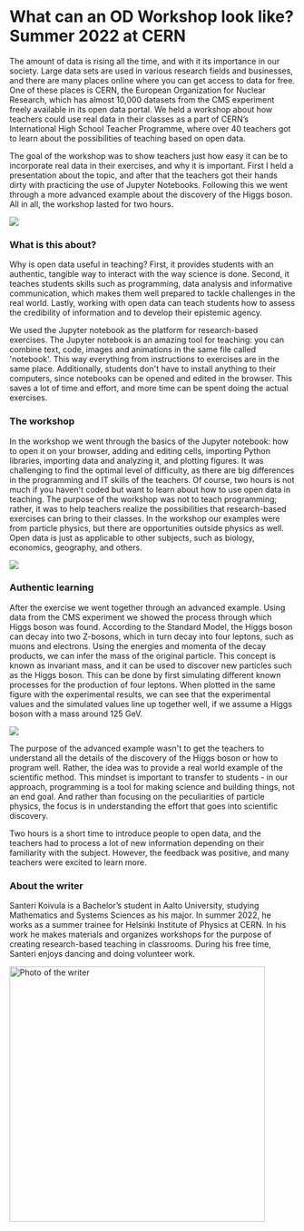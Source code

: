 # **What can an OD Workshop look like? Summer 2022 at CERN**

The amount of data is rising all the time, and with it its importance in our society. Large data sets are used in various research fields and businesses, and there are many places online where you can get access to data for free. One of these places is CERN, the European Organization for Nuclear Research, which has almost 10,000 datasets from the CMS experiment freely available in its open data portal. We held a workshop about how teachers could use real data in their classes as a part of CERN’s International High School Teacher Programme, where over 40 teachers got to learn about the possibilities of teaching based on open data.

The goal of the workshop was to show teachers just how easy it can be to incorporate real data in their exercises, and why it is important. First I held a presentation about the topic, and after that the teachers got their hands dirty with practicing the use of Jupyter Notebooks. Following this we went through a more advanced example about the discovery of the Higgs boson. All in all, the workshop lasted for two hours.

![](https://lh6.googleusercontent.com/mCS9D9hZZjMJ19tqKORG1KTaQKpUuwU5u7QRXg8B6tAdmiOSPhARPK7BUV8ymVdSoWuf28yHhUuHmYwJ_ukUw1uG_hj8omyyViFlmuf89pYTsLxHmeGk4jsJayWDL5vTbkItuJSHHwfKgvYYMJqWYUM)

### What is this about?

Why is open data useful in teaching? First, it provides students with an authentic, tangible way to interact with the way science is done. Second, it teaches students skills such as programming, data analysis and informative communication, which makes them well prepared to tackle challenges in the real world. Lastly, working with open data can teach students how to assess the credibility of information and to develop their epistemic agency.

We used the Jupyter notebook as the platform for research-based exercises. The Jupyter notebook is an amazing tool for teaching: you can combine text, code, images and animations in the same file called 'notebook'. This way everything from instructions to exercises are in the same place. Additionally, students don't have to install anything to their computers, since notebooks can be opened and edited in the browser. This saves a lot of time and effort, and more time can be spent doing the actual exercises.

### The workshop

In the workshop we went through the basics of the Jupyter notebook: how to open it on your browser, adding and editing cells, importing Python libraries, importing data and analyzing it, and plotting figures. It was challenging to find the optimal level of difficulty, as there are big differences in the programming and IT skills of the teachers. Of course, two hours is not much if you haven't coded but want to learn about how to use open data in teaching. The purpose of the workshop was not to teach programming; rather, it was to help teachers realize the possibilities that research-based exercises can bring to their classes. In the workshop our examples were from particle physics, but there are opportunities outside physics as well. Open data is just as applicable to other subjects, such as biology, economics, geography, and others.

![](https://lh6.googleusercontent.com/SOlmlL-y9RiDW-pdRs_JD3c3FAf-xWYtBmyz2uAG3BHAjHyAbBqF7quIahoYiQm1actmXsHP075E7xaK-nWH82xvQxzg3pjp7lD3HzBu9HUmynSaFP-1rdvn1-Yj4qPoXMMZkR5JANpJoyjPOr484ao)

### Authentic learning

After the exercise we went together through an advanced example. Using data from the CMS experiment we showed the process through which Higgs boson was found. According to the Standard Model, the Higgs boson can decay into two Z-bosons, which in turn decay into four leptons, such as muons and electrons. Using the energies and momenta of the decay products, we can infer the mass of the original particle. This concept is known as invariant mass, and it can be used to discover new particles such as the Higgs boson. This can be done by first simulating different known processes for the production of four leptons. When plotted in the same figure with the experimental results, we can see that the experimental values and the simulated values line up together well, if we assume a Higgs boson with a mass around 125 GeV.

![](https://lh3.googleusercontent.com/DrfdphssGUen69jezkRQgOL9J0vZL5OIYHCLT1vCK7gZhR104o7Ibju1k-95rYlTJIcQeXaabZ7oWji1AklAlC0-z9bAGwk8n0SOVQCuMlLzTEHZcKrnX-cA0kWMbTvDmhb_eOerkKdFJbO_Cvld_CQ)

The purpose of the advanced example wasn't to get the teachers to understand all the details of the discovery of the Higgs boson or how to program well. Rather, the idea was to provide a real world example of the scientific method. This mindset is important to transfer to students - in our approach, programming is a tool for making science and building things, not an end goal. And rather than focusing on the peculiarities of particle physics, the focus is in understanding the effort that goes into scientific discovery. 

Two hours is a short time to introduce people to open data, and the teachers had to process a lot of new information depending on their familiarity with the subject. However, the feedback was positive, and many teachers were excited to learn more.

### About the writer
Santeri Koivula is a Bachelor’s student in Aalto University, studying Mathematics and Systems Sciences as his major. In summer 2022, he works as a summer trainee for Helsinki Institute of Physics at CERN. In his work he makes materials and organizes workshops for the purpose of creating research-based teaching in classrooms. During his free time, Santeri enjoys dancing and doing volunteer work.

<img src="../pictures/SanteriK_final.jpg" alt="Photo of the writer" style="height: 450px"> 

